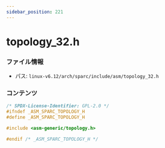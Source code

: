 ```yaml
---
sidebar_position: 221
---
```

# topology_32.h

### ファイル情報

- パス: `linux-v6.12/arch/sparc/include/asm/topology_32.h`

### コンテンツ

```h
/* SPDX-License-Identifier: GPL-2.0 */
#ifndef _ASM_SPARC_TOPOLOGY_H
#define _ASM_SPARC_TOPOLOGY_H

#include <asm-generic/topology.h>

#endif /* _ASM_SPARC_TOPOLOGY_H */

```
